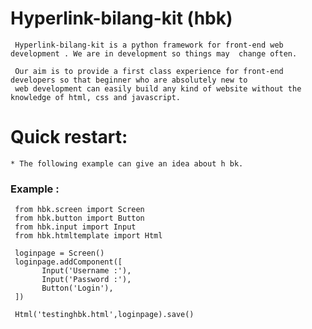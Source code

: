 # Hyperlink-bilang-kit (hbk)
     
     Hyperlink-bilang-kit is a python framework for front-end web development . We are in development so things may  change often.
     
     Our aim is to provide a first class experience for front-end developers so that beginner who are absolutely new to
     web development can easily build any kind of website without the knowledge of html, css and javascript.
     
# Quick restart:

    * The following example can give an idea about h bk.
    
### Example :

     from hbk.screen import Screen
     from hbk.button import Button
     from hbk.input import Input
     from hbk.htmltemplate import Html
     
     loginpage = Screen()
     loginpage.addComponent([
           Input('Username :'),
           Input('Password :'),
           Button('Login'),
     ])
     
     Html('testinghbk.html',loginpage).save()
